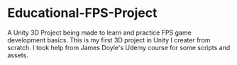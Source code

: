 # Educational-FPS-Project
A Unity 3D Project being made to learn and practice FPS game development basics.
This is my first 3D project in Unity I creater from scratch.
I took help from James Doyle's Udemy course for some scripts and assets.

